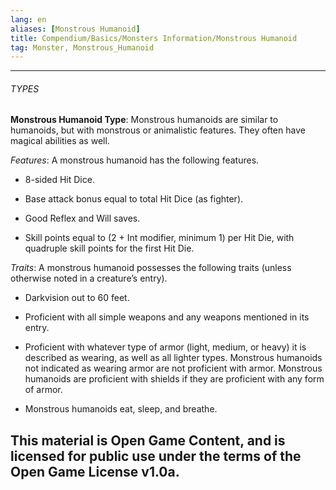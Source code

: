 ```yaml
---
lang: en
aliases: [Monstrous Humanoid]
title: Compendium/Basics/Monsters Information/Monstrous Humanoid
tag: Monster, Monstrous_Humanoid
---
```



---

###### TYPES

**Monstrous Humanoid Type**: Monstrous humanoids are similar to humanoids, but with monstrous or animalistic features. They often have magical abilities as well.

_Features_: A monstrous humanoid has the following features.

- 8-sided Hit Dice.
    
- Base attack bonus equal to total Hit Dice (as fighter).
    
- Good Reflex and Will saves.
    
- Skill points equal to (2 + Int modifier, minimum 1) per Hit Die, with quadruple skill points for the first Hit Die.
    

_Traits_: A monstrous humanoid possesses the following traits (unless otherwise noted in a creature’s entry).

- Darkvision out to 60 feet.
    
- Proficient with all simple weapons and any weapons mentioned in its entry.
    
- Proficient with whatever type of armor (light, medium, or heavy) it is described as wearing, as well as all lighter types. Monstrous humanoids not indicated as wearing armor are not proficient with armor. Monstrous humanoids are proficient with shields if they are proficient with any form of armor.
    
- Monstrous humanoids eat, sleep, and breathe.
    
This material is Open Game Content, and is licensed for public use under
the terms of the Open Game License v1.0a.
---
  